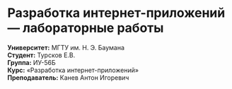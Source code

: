# Разработка интернет-приложений — лабораторные работы

**Университет:** МГТУ им. Н. Э. Баумана  
**Студент:** Турсков Е.В.  
**Группа:** ИУ-56Б  
**Курс:** «Разработка интернет-приложений»  
**Преподаватель:** Канев Антон Игоревич  